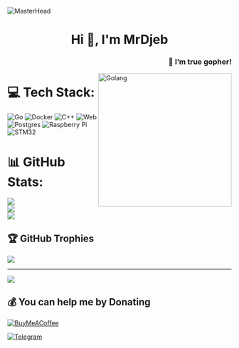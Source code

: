 ![MasterHead](https://camo.githubusercontent.com/5abb558ee98c044098c82496ebfafae92519351d48e511207e47fb27f71e49a8/68747470733a2f2f75706c6f61642e77696b696d656469612e6f72672f77696b6970656469612f636f6d6d6f6e732f322f32302f4d61747269785f4469676974616c5f7261696e5f62616e6e65722e676966)
<h1 align="center">Hi 👋, I'm MrDjeb</h1>
<h3 align="right">💫 I’m true gopher!</h3>
<img 
  align="right" 
  alt="Golang" 
  height="300"
  src="https://gophercises.com/img/gophercises_punching.gif">

# 💻 Tech Stack:
![Go](https://img.shields.io/badge/go-%2300ADD8.svg?style=plastic&logo=go&logoColor=white) ![Docker](https://img.shields.io/badge/docker-%230db7ed.svg?style=plastic&logo=docker&logoColor=white) ![C++](https://img.shields.io/badge/c++-%2300599C.svg?style=plastic&logo=c%2B%2B&logoColor=white)  ![Web](https://img.shields.io/badge/Web-Dev-orange) ![Postgres](https://img.shields.io/badge/postgres-%23316192.svg?style=plastic&logo=postgresql&logoColor=white) ![Raspberry Pi](https://img.shields.io/badge/-RaspberryPi-C51A4A?style=plastic&logo=Raspberry-Pi) ![STM32](https://img.shields.io/badge/STM32-Embedded-cyan)
# 📊 GitHub Stats:
![](https://github-readme-stats.vercel.app/api?username=MrDjeb&theme=swift&hide_border=false&include_all_commits=true&count_private=true)<br/>
![](https://github-readme-streak-stats.herokuapp.com/?user=MrDjeb&theme=swift&hide_border=false)<br/>
![](https://github-readme-stats.vercel.app/api/top-langs/?username=MrDjeb&theme=swift&hide_border=false&include_all_commits=true&count_private=true&layout=compact)

## 🏆 GitHub Trophies
![](https://github-profile-trophy.vercel.app/?username=MrDjeb&theme=matrix&no-frame=false&no-bg=false&margin-w=4)

---
[![](https://visitcount.itsvg.in/api?id=MrDjeb&icon=5&color=0)](https://visitcount.itsvg.in)

  ## 💰 You can help me by Donating
  [![BuyMeACoffee](https://img.shields.io/badge/Buy%20Me%20a%20Coffee-ffdd00?style=for-the-badge&logo=buy-me-a-coffee&logoColor=black)](https://buymeacoffee.com/MrDjeb)

  [![Telegram](https://img.shields.io/badge/-Telegram-090909?style=for-the-badge&logo=telegram&logoColor=27A0D9)](https://t.me/mrdjeb)
